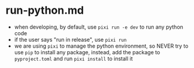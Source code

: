 # run-python.md

- when developing, by default, use `pixi run -e dev` to run any python code
- if the user says "run in release", use `pixi run`
- we are using `pixi` to manage the python environment, so NEVER try to use `pip` to install any package, instead, add the package to `pyproject.toml` and run `pixi install` to install it
